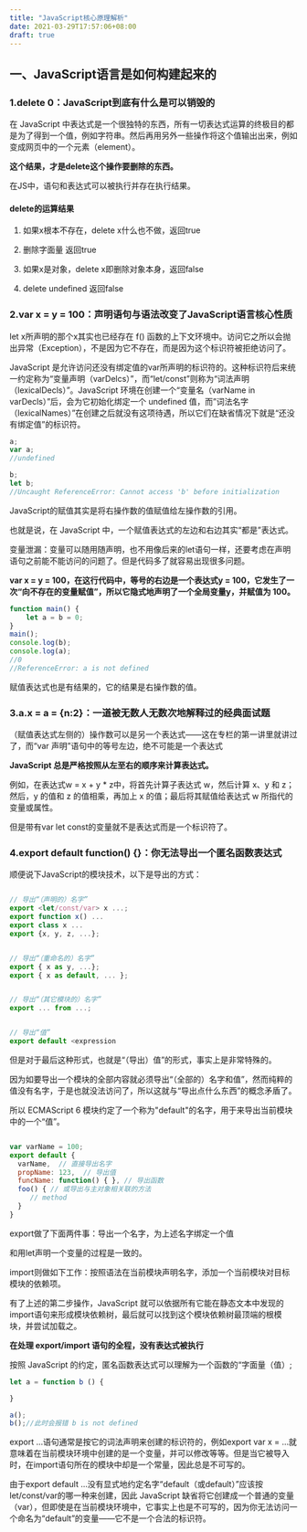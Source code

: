 ```yaml
---
title: "JavaScript核心原理解析"
date: 2021-03-29T17:57:06+08:00
draft: true
---
```


## 一、JavaScript语言是如何构建起来的

### 1.delete 0：JavaScript到底有什么是可以销毁的

在 JavaScript 中表达式是一个很独特的东西，所有一切表达式运算的终极目的都是为了得到一个值，例如字符串。然后再用另外一些操作将这个值输出出来，例如变成网页中的一个元素（element）。

**这个结果，才是delete这个操作要删除的东西。**

在JS中，语句和表达式可以被执行并存在执行结果。

#### delete的运算结果

1. 如果x根本不存在，delete x什么也不做，返回true

2. 删除字面量 返回true

3. 如果x是对象，delete x即删除对象本身，返回false

4. delete undefined 返回false

### 2.var x = y = 100：声明语句与语法改变了JavaScript语言核心性质

let x所声明的那个x其实也已经存在 f() 函数的上下文环境中。访问它之所以会抛出异常（Exception），不是因为它不存在，而是因为这个标识符被拒绝访问了。

JavaScript 是允许访问还没有绑定值的var所声明的标识符的。这种标识符后来统一约定称为“变量声明（varDelcs）”，而“let/const”则称为“词法声明（lexicalDecls）”。JavaScript 环境在创建一个“变量名（varName in varDecls）”后，会为它初始化绑定一个 undefined 值，而”词法名字（lexicalNames）”在创建之后就没有这项待遇，所以它们在缺省情况下就是“还没有绑定值”的标识符。

```js
a;
var a;
//undefined

b;
let b;
//Uncaught ReferenceError: Cannot access 'b' before initialization
```

JavaScript的赋值其实是将右操作数的值赋值给左操作数的引用。

也就是说，在 JavaScript 中，一个赋值表达式的左边和右边其实“都是”表达式。

变量泄漏：变量可以随用随声明，也不用像后来的let语句一样，还要考虑在声明语句之前能不能访问的问题了。但是代码多了就容易出现很多问题。

**var x = y = 100，在这行代码中，等号的右边是一个表达式y = 100，它发生了一次“向不存在的变量赋值”，所以它隐式地声明了一个全局变量y，并赋值为 100。**

```js
function main() {
    let a = b = 0;
}
main();
console.log(b);
console.log(a);
//0
//ReferenceError: a is not defined
```

赋值表达式也是有结果的，它的结果是右操作数的值。

### 3.a.x = a = {n:2}：一道被无数人无数次地解释过的经典面试题

（赋值表达式左侧的）操作数可以是另一个表达式——这在专栏的第一讲里就讲过了，而“var 声明”语句中的等号左边，绝不可能是一个表达式

**JavaScript 总是严格按照从左至右的顺序来计算表达式。**

例如，在表达式w = x + y * z中，将首先计算子表达式 w，然后计算 x、y 和 z；然后，y 的值和 z 的值相乘，再加上 x 的值；最后将其赋值给表达式 w 所指代的变量或属性。

但是带有var let const的变量就不是表达式而是一个标识符了。

### 4.export default function() {}：你无法导出一个匿名函数表达式

顺便说下JavaScript的模块技术，以下是导出的方式：

```js

// 导出“（声明的）名字”
export <let/const/var> x ...;
export function x() ...
export class x ...
export {x, y, z, ...};


// 导出“（重命名的）名字”
export { x as y, ...};
export { x as default, ... };


// 导出“（其它模块的）名字”
export ... from ...;


// 导出“值”
export default <expression
```

但是对于最后这种形式，也就是“（导出）值”的形式，事实上是非常特殊的。

因为如要导出一个模块的全部内容就必须导出“（全部的）名字和值”，然而纯粹的值没有名字，于是也就没法访问了，所以这就与“导出点什么东西”的概念矛盾了。

所以 ECMAScript 6 模块约定了一个称为"default"的名字，用于来导出当前模块中的一个“值”。

```js

var varName = 100;
export default {
  varName,  // 直接导出名字
  propName: 123,  // 导出值
  funcName: function() { }, // 导出函数
  foo() { // 或导出与主对象相关联的方法
     // method
  }
}
```

export做了下面两件事：导出一个名字，为上述名字绑定一个值

和用let声明一个变量的过程是一致的。

import则做如下工作：按照语法在当前模块声明名字，添加一个当前模块对目标模块的依赖项。

有了上述的第二步操作，JavaScript 就可以依据所有它能在静态文本中发现的import语句来形成模块依赖树，最后就可以找到这个模块依赖树最顶端的根模块，并尝试加载之。

**在处理 export/import 语句的全程，没有表达式被执行**

按照 JavaScript 的约定，匿名函数表达式可以理解为一个函数的“字面量（值）;

```js
let a = function b () {

}

a();
b();//此时会报错 b is not defined
```

export ...语句通常是按它的词法声明来创建的标识符的，例如export var x = ...就意味着在当前模块环境中创建的是一个变量，并可以修改等等。但是当它被导入时，在import语句所在的模块中却是一个常量，因此总是不可写的。

由于export default ...没有显式地约定名字“default（或default）”应该按let/const/var的哪一种来创建，因此 JavaScript 缺省将它创建成一个普通的变量（var），但即使是在当前模块环境中，它事实上也是不可写的，因为你无法访问一个命名为“default”的变量——它不是一个合法的标识符。

